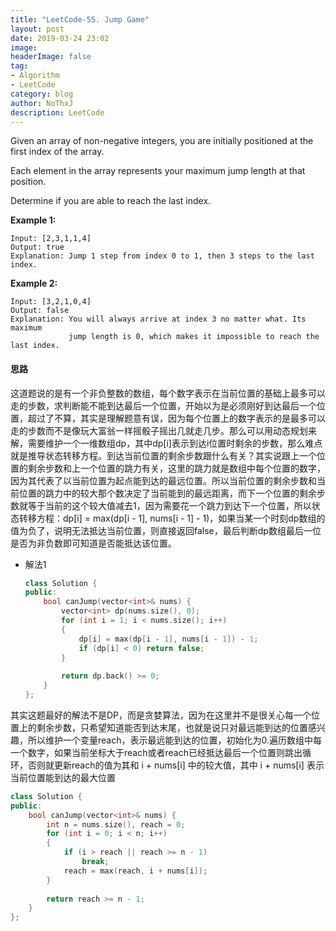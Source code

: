 ```yaml
---
title: "LeetCode-55. Jump Game"
layout: post
date: 2019-03-24 23:02
image: 
headerImage: false
tag:
- Algorithm
- LeetCode
category: blog
author: NoThxJ
description: LeetCode
---
```


Given an array of non-negative integers, you are initially positioned at the first index of the array.

Each element in the array represents your maximum jump length at that position.

Determine if you are able to reach the last index.

**Example 1:**

```
Input: [2,3,1,1,4]
Output: true
Explanation: Jump 1 step from index 0 to 1, then 3 steps to the last index.
```

**Example 2:**

```
Input: [3,2,1,0,4]
Output: false
Explanation: You will always arrive at index 3 no matter what. Its maximum
             jump length is 0, which makes it impossible to reach the last index.
```

#### 思路

这道题说的是有一个非负整数的数组，每个数字表示在当前位置的基础上最多可以走的步数，求判断能不能到达最后一个位置，开始以为是必须刚好到达最后一个位置，超过了不算，其实是理解题意有误，因为每个位置上的数字表示的是最多可以走的步数而不是像玩大富翁一样摇骰子摇出几就走几步。那么可以用动态规划来解，需要维护一个一维数组dp，其中dp[i]表示到达i位置时剩余的步数，那么难点就是推导状态转移方程。到达当前位置的剩余步数跟什么有关？其实说跟上一个位置的剩余步数和上一个位置的跳力有关，这里的跳力就是数组中每个位置的数字，因为其代表了以当前位置为起点能到达的最远位置。所以当前位置的剩余步数和当前位置的跳力中的较大那个数决定了当前能到的最远距离，而下一个位置的剩余步数就等于当前的这个较大值减去1，因为需要花一个跳力到达下一个位置，所以状态转移方程：dp[i] = max(dp[i - 1], nums[i - 1] - 1)，如果当某一个时刻dp数组的值为负了，说明无法抵达当前位置，则直接返回false，最后判断dp数组最后一位是否为非负数即可知道是否能抵达该位置。

- 解法1

  ```c++
  class Solution {
  public:
      bool canJump(vector<int>& nums) {
          vector<int> dp(nums.size(), 0);
          for (int i = 1; i < nums.size(); i++)
          {
              dp[i] = max(dp[i - 1], nums[i - 1]) - 1;
              if (dp[i] < 0) return false;
          }
          
          return dp.back() >= 0;
      }
  };
  ```



其实这题最好的解法不是DP，而是贪婪算法，因为在这里并不是很关心每一个位置上的剩余步数，只希望知道能否到达末尾，也就是说只对最远能到达的位置感兴趣，所以维护一个变量reach，表示最远能到达的位置，初始化为0.遍历数组中每一个数字，如果当前坐标大于reach或者reach已经抵达最后一个位置则跳出循环，否则就更新reach的值为其和 i + nums[i] 中的较大值，其中 i + nums[i] 表示当前位置能到达的最大位置

```c++
class Solution {
public:
    bool canJump(vector<int>& nums) {
        int n = nums.size(), reach = 0;
        for (int i = 0; i < n; i++)
        {
            if (i > reach || reach >= n - 1)
                break;
            reach = max(reach, i + nums[i]);
        }
        
        return reach >= n - 1;
    }
};
```

